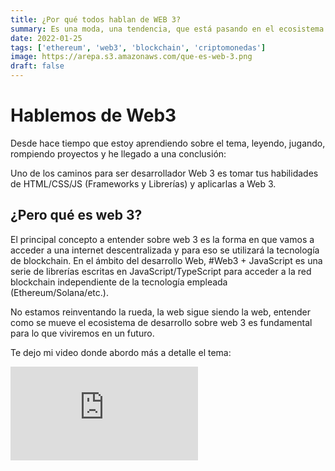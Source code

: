 ```yaml
---
title: ¿Por qué todos hablan de WEB 3?
summary: Es una moda, una tendencia, que está pasando en el ecosistema de desarrollo web que todos hablan de WEB 3
date: 2022-01-25
tags: ['ethereum', 'web3', 'blockchain', 'criptomonedas']
image: https://arepa.s3.amazonaws.com/que-es-web-3.png
draft: false
---
```


# Hablemos de Web3

Desde hace tiempo que estoy aprendiendo sobre el tema, leyendo, jugando, rompiendo proyectos y he llegado a una conclusión:

Uno de los caminos para ser desarrollador Web 3 es tomar tus habilidades de HTML/CSS/JS (Frameworks y Librerías) y aplicarlas a Web 3.

## ¿Pero qué es web 3?

El principal concepto a entender sobre web 3 es la forma en que vamos a acceder a una internet descentralizada y para eso se utilizará la tecnología de blockchain. En el ámbito del desarrollo Web, #Web3 + JavaScript es una serie de librerías escritas en JavaScript/TypeScript para acceder a la red blockchain independiente de la tecnología empleada (Ethereum/Solana/etc.).

No estamos reinventando la rueda, la web sigue siendo la web, entender como se mueve el ecosistema de desarrollo sobre web 3 es fundamental para lo que viviremos en un futuro.

Te dejo mi video donde abordo más a detalle el tema:

<div className="embed-container">
<iframe src="https://www.youtube.com/embed/DwuGGibuS1Y" title="YouTube video player" frameborder="0" allow="accelerometer; autoplay; clipboard-write; encrypted-media; gyroscope; picture-in-picture" allowfullscreen></iframe>
</div>
